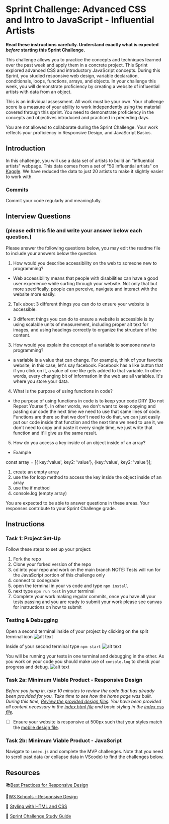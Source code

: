 # Sprint Challenge: Advanced CSS and Intro to JavaScript - Influential Artists

**Read these instructions carefully. Understand exactly what is expected _before_ starting this Sprint Challenge.**

This challenge allows you to practice the concepts and techniques learned over the past week and apply them in a concrete project. This Sprint explored advanced CSS and introductory JavaScript concepts. During this Sprint, you studied responsive web design, variable declaration, conditionals, loops, functions, arrays, and objects. In your challenge this week, you will demonstrate proficiency by creating a website of influential artists with data from an object.

This is an individual assessment. All work must be your own. Your challenge score is a measure of your ability to work independently using the material covered through this sprint. You need to demonstrate proficiency in the concepts and objectives introduced and practiced in preceding days.

You are not allowed to collaborate during the Sprint Challenge. Your work reflects your proficiency in Responsive Design, and JavaScript Basics.


## Introduction

In this challenge, you will use a data set of artists to build an "influential artists" webpage. This data comes from a set of "50 influential artists" on [Kaggle](https://www.kaggle.com/ikarus777/best-artworks-of-all-time). We have reduced the data to just 20 artists to make it slightly easier to work with.

### Commits

Commit your code regularly and meaningfully. 

## Interview Questions
### (please edit this file and write your answer below each question.)

Please answer the following questions below, you may edit the readme file to include your answers below the question.

1. How would you describe accessibility on the web to someone new to programming?

- Web accessibility means that people with disabilities can have a good user experience while surfing through your website. Not only that
but more specifically, people can perceive, navigate and interact with the website more easily.

2. Talk about 3 different things you can do to ensure your website is accessible. 

- 3 different things you can do to ensure a website is accessible is by using scalable units of measurement, including proper alt text for images, and using headings correctly to organize the structure of the content.

3. How would you explain the concept of a variable to someone new to programming?

- a variable is a value that can change. For example, think of your favorite website, in this case, let's say facebook. Facebook has a like button that if you click on it, a value of one like gets added to that variable. In other words, every changing bit of information in the web are all variables. It's where you store your data.

4. What is the purpose of using functions in code?

- the purpose of using functions in code is to keep your code DRY (Do not Repeat Yourself). In other words, we don't want to keep copying and pasting our code the next time we need to use that same lines of code. Functions are there so that we don't need to do that, we can just easily put our code inside that function and the next time we need to use it, we don't need to copy and paste it every single time, we just write that function and it'll give us the same result.

5. How do you access a key inside of an object inside of an array?

- Example

const array = [{ key:'value', key2: 'value'}, {key:'value', key2: 'value'}];

 1. create an empty array 
 2. use the for loop method to access the key inside the object inside of an array
 3. use the if method
 4. console.log (empty array)

You are expected to be able to answer questions in these areas. Your responses contribute to your Sprint Challenge grade. 

## Instructions

### Task 1: Project Set-Up

Follow these steps to set up your project:

1. Fork the repo
2. Clone your forked version of the repo
3. cd into your repo and work on the main branch
NOTE: Tests will run for the JavaScript portion of this challenge only
4. connect to codegrade
5. open the terminal in your vs code and type `npm install`
6. next type `npm run test` in your terminal
7. Complete your work making regular commits, once you have all your tests passing and you are ready to submit your work please see canvas for instructions on how to submit

### Testing & Debugging

Open a second terminal inside of your project by clicking on the split terminal icon
![alt text](assets/split_terminal.png "Split Terminal")

Inside of your second terminal type `npm start` 
![alt text](assets/npm_start.png "type npm start")

You will be running your tests in one terminal and debugging in the other. As you work on your code you should make use of `console.log` to check your progress and debug.
![alt text](assets/tests_debug_terminal_final.png "your terminal should look like this")

### Task 2a:  Minimum Viable Product - Responsive Design

*Before you jump in, take 10 minutes to review the code that has already been provided for you. Take time to see how the home page was built. During this time, [Review the provided design files](design/). You have been provided all content necessary in the [index.html file](index.html) and basic styling in the [index.css file](css/index.css).*

* [ ] Ensure your website is responsive at 500px such that your styles match the [mobile design file](design/Mobile.png).

### Task 2b: Minimum Viable Product - JavaScript

Navigate to `index.js` and complete the MVP challenges. Note that you need to scroll past data (or collapse data in VScode) to find the challenges below.



## Resources

📚[Best Practices for Responsive Design](https://www.browserstack.com/guide/responsive-design-breakpoints)

🤝[W3 Schools - Responsive Design](https://www.w3schools.com/html/html_responsive.asp)

👀 [Styling with HTML and CSS](https://www.w3schools.com/html/html_css.asp)

🦄 [Sprint Challenge Study Guide](https://www.notion.so/lambdaschool/Unit-1-Sprint-2-Study-Guide-16f656025c8744458addb068e6348101)





